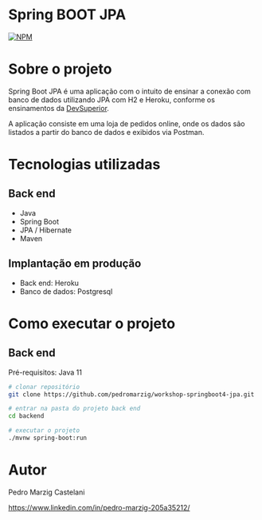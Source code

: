 # Spring BOOT JPA
[![NPM](https://img.shields.io/npm/l/react)](https://github.com/pedromarzig/workshop-springboot4-jpa/blob/main/LICENSE)

# Sobre o projeto


Spring Boot JPA é uma aplicação com o intuito de ensinar a conexão com banco de dados utilizando JPA com H2 e Heroku, conforme os ensinamentos da  [DevSuperior](https://devsuperior.com "Site da DevSuperior").

A aplicação consiste em uma loja de pedidos online, onde os dados são listados a partir do banco de dados e exibidos via Postman.


# Tecnologias utilizadas
## Back end
- Java
- Spring Boot
- JPA / Hibernate
- Maven

## Implantação em produção
- Back end: Heroku
- Banco de dados: Postgresql

# Como executar o projeto

## Back end
Pré-requisitos: Java 11

```bash
# clonar repositório
git clone https://github.com/pedromarzig/workshop-springboot4-jpa.git

# entrar na pasta do projeto back end
cd backend

# executar o projeto
./mvnw spring-boot:run
```

# Autor

Pedro Marzig Castelani

https://www.linkedin.com/in/pedro-marzig-205a35212/
